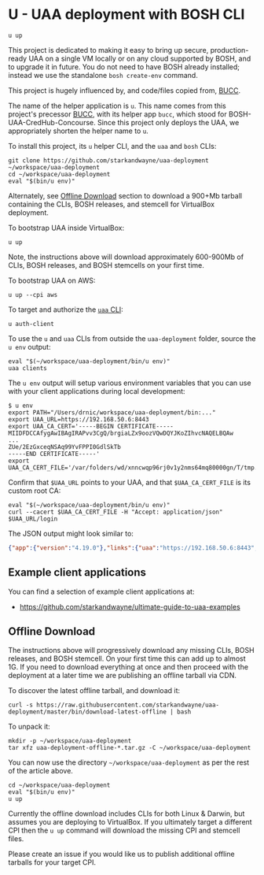 # U - UAA deployment with BOSH CLI

```plain
u up
```

This project is dedicated to making it easy to bring up secure, production-ready UAA on a single VM locally or on any cloud supported by BOSH, and to upgrade it in future. You do not need to have BOSH already installed; instead we use the standalone `bosh create-env` command.

This project is hugely influenced by, and code/files copied from, [BUCC](https://github.com/starkandwayne/bucc).

The name of the helper application is `u`. This name comes from this project's precessor [BUCC](https://github.com/starkandwayne/bucc), with its helper app `bucc`, which stood for BOSH-UAA-CredHub-Concourse. Since this project only deploys the UAA, we appropriately shorten the helper name to `u`.

To install this project, its `u` helper CLI, and the `uaa` and `bosh` CLIs:

```plain
git clone https://github.com/starkandwayne/uaa-deployment ~/workspace/uaa-deployment
cd ~/workspace/uaa-deployment
eval "$(bin/u env)"
```

Alternately, see [Offline Download](#offline-download) section to download a 900+Mb tarball containing the CLIs, BOSH releases, and stemcell for VirtualBox deployment.

To bootstrap UAA inside VirtualBox:

```plain
u up
```

Note, the instructions above will download approximately 600-900Mb of CLIs, BOSH releases, and BOSH stemcells on your first time.

To bootstrap UAA on AWS:

```plain
u up --cpi aws
```

To target and authorize the [`uaa` CLI](https://github.com/cloudfoundry-incubator/uaa-cli):

```plain
u auth-client
```

To use the `u` and `uaa` CLIs from outside the `uaa-deployment` folder, source the `u env` output:

```plain
eval "$(~/workspace/uaa-deployment/bin/u env)"
uaa clients
```

The `u env` output will setup various environment variables that you can use with your client applications during local development:

```plain
$ u env
export PATH="/Users/drnic/workspace/uaa-deployment/bin:..."
export UAA_URL=https://192.168.50.6:8443
export UAA_CA_CERT='-----BEGIN CERTIFICATE-----
MIIDFDCCAfygAwIBAgIRAPvv3CgQ/brgiaLZx9oozVQwDQYJKoZIhvcNAQELBQAw
...
ZUe/2EzGxceqNSAq99YvFPPI0GdlSkTb
-----END CERTIFICATE-----'
export UAA_CA_CERT_FILE='/var/folders/wd/xnncwqp96rj0v1y2nms64mq80000gn/T/tmp.lDvhJEpT/ca.pem'
```

Confirm that `$UAA_URL` points to your UAA, and that `$UAA_CA_CERT_FILE` is its custom root CA:

```plain
eval "$(~/workspace/uaa-deployment/bin/u env)"
curl --cacert $UAA_CA_CERT_FILE -H "Accept: application/json" $UAA_URL/login
```

The JSON output might look similar to:

```json
{"app":{"version":"4.19.0"},"links":{"uaa":"https://192.168.50.6:8443","passwd":"/forgot_password","login":"https://192.168.50.6:8443","register":"/create_account"},"zone_name":"uaa","entityID":"192.168.50.6:8443","commit_id":"7897100","idpDefinitions":{},"prompts":{"username":["text","Email"],"password":["password","Password"]},"timestamp":"2018-06-13T12:02:09-0700"}
```

## Example client applications

You can find a selection of example client applications at:

* https://github.com/starkandwayne/ultimate-guide-to-uaa-examples

## Offline Download

The instructions above will progressively download any missing CLIs, BOSH releases, and BOSH stemcell. On your first time this can add up to almost 1G. If you need to download everything at once and then proceed with the deployment at a later time we are publishing an offline tarball via CDN.

To discover the latest offline tarball, and download it:

```plain
curl -s https://raw.githubusercontent.com/starkandwayne/uaa-deployment/master/bin/download-latest-offline | bash
```

To unpack it:

```plain
mkdir -p ~/workspace/uaa-deployment
tar xfz uaa-deployment-offline-*.tar.gz -C ~/workspace/uaa-deployment
```

You can now use the directory `~/workspace/uaa-deployment` as per the rest of the article above.

```plain
cd ~/workspace/uaa-deployment
eval "$(bin/u env)"
u up
```

Currently the offline download includes CLIs for both Linux & Darwin, but assumes you are deploying to VirtualBox. If you ultimately target a different CPI then the `u up` command will download the missing CPI and stemcell files.

Please create an issue if you would like us to publish additional offline tarballs for your target CPI.